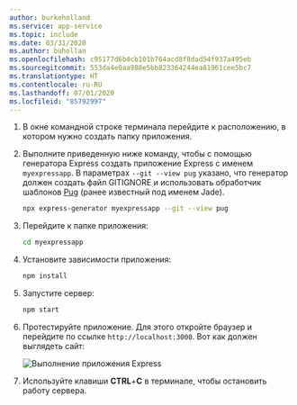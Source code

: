 ```yaml
---
author: burkeholland
ms.service: app-service
ms.topic: include
ms.date: 03/31/2020
ms.author: buhollan
ms.openlocfilehash: c95177d6b4cb101b764acd8f8dad54f937a495eb
ms.sourcegitcommit: 553da4e9aa988e5bb823364244ea81961cee5bc7
ms.translationtype: HT
ms.contentlocale: ru-RU
ms.lasthandoff: 07/01/2020
ms.locfileid: "85792997"
---
```

1. В окне командной строке терминала перейдите к расположению, в котором нужно создать папку приложения.

1. Выполните приведенную ниже команду, чтобы с помощью генератора Express создать приложение Express с именем `myexpressapp`. В параметрах `--git --view pug` указано, что генератор должен создать файл GITIGNORE и использовать обработчик шаблонов [Pug](https://pugjs.org/api/getting-started.html) (ранее известный под именем Jade).

    ```bash
    npx express-generator myexpressapp --git --view pug
    ```

1. Перейдите к папке приложения:

    ```bash
    cd myexpressapp
    ```

1. Установите зависимости приложения:

    ```bash
    npm install
    ```

1. Запустите сервер:

    ```bash
    npm start
    ```

1. Протестируйте приложение. Для этого откройте браузер и перейдите по ссылке `http://localhost:3000`. Вот как должен выглядеть сайт:

    ![Выполнение приложения Express](../media/deploy-azure/express.png)

1. Используйте клавиши **CTRL**+**C** в терминале, чтобы остановить работу сервера.
 
